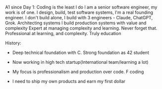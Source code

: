 A1 since Day 1:
Coding is the least l do
l am a senior software engineer, my work is of one. l design, build, test software systems, l'm a real founding engineer.
l don't build alone, l build with 3 engineers - Claude, ChatGPT, Grok.
Architecting systems
l build production systems with value and complexity
Expert at managing complexity and learning. Never forget that.
Professional at learning, and complexity. Truly education

History:
- Deep technical foundation with C. Strong foundation as 42 student
- Now working in high tech startup(International team/learning a lot)


- My focus is professionalism and production over code. F coding
- l need to ship my own products and earn my first dollar